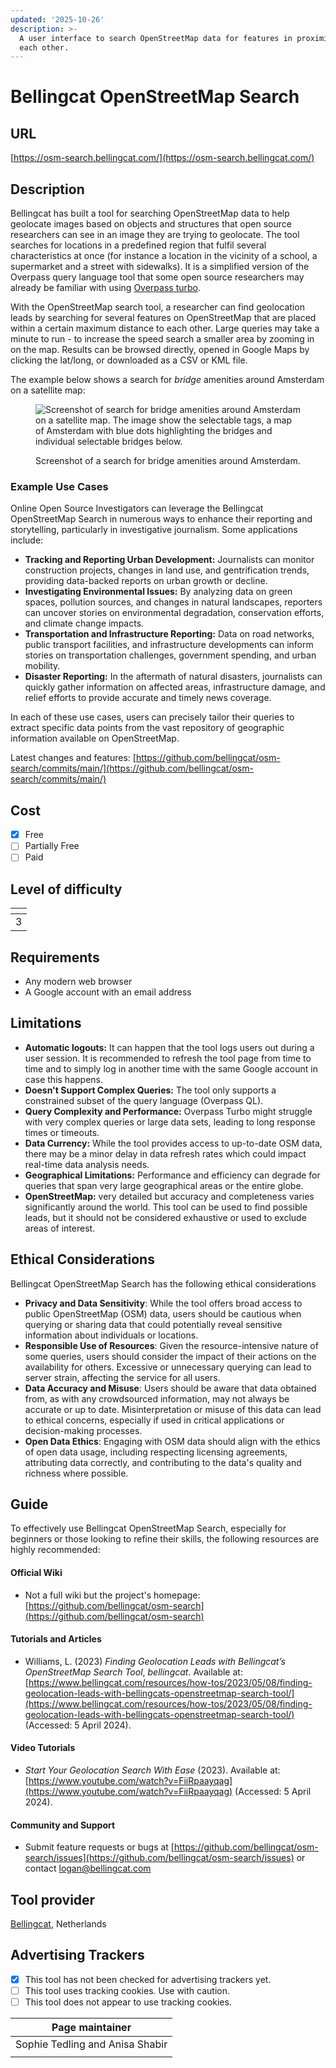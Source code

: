 ```yaml
---
updated: '2025-10-26'
description: >-
  A user interface to search OpenStreetMap data for features in proximity to
  each other.
---
```


# Bellingcat OpenStreetMap Search

## URL

[https://osm-search.bellingcat.com/](https://osm-search.bellingcat.com/)

## Description

Bellingcat has built a tool for searching OpenStreetMap data to help geolocate images based on objects and structures that open source researchers can see in an image they are trying to geolocate. The tool searches for locations in a predefined region that fulfil several characteristics at once (for instance a location in the vicinity of a school, a supermarket and a street with sidewalks). It is a simplified version of the Overpass query language tool that some open source researchers may already be familiar with using [Overpass turbo](https://app.gitbook.com/o/WQpOq5ZFue4N6m65QCJq/s/yNF6qm7Ej1iALSmdkA3h/).

With the OpenStreetMap search tool, a researcher can find geolocation leads by searching for several features on OpenStreetMap that are placed within a certain maximum distance to each other. Large queries may take a minute to run - to increase the speed search a smaller area by zooming in on the map. Results can be browsed directly, opened in Google Maps by clicking the lat/long, or downloaded as a CSV or KML file.

The example below shows a search for _bridge_ amenities around Amsterdam on a satellite map:

<figure><img src=".gitbook/assets/Screenshot 2024-06-23 at 11.14.25 AM.png" alt="Screenshot of search for bridge amenities around Amsterdam on a satellite map. The image show the selectable tags, a map of Amsterdam with blue dots highlighting the bridges and individual selectable bridges below."><figcaption><p>Screenshot of a search for bridge amenities around Amsterdam.</p></figcaption></figure>

### **Example Use Cases**

Online Open Source Investigators can leverage the Bellingcat OpenStreetMap Search in numerous ways to enhance their reporting and storytelling, particularly in investigative journalism. Some applications include:

* **Tracking and Reporting Urban Development:** Journalists can monitor construction projects, changes in land use, and gentrification trends, providing data-backed reports on urban growth or decline.
* **Investigating Environmental Issues:** By analyzing data on green spaces, pollution sources, and changes in natural landscapes, reporters can uncover stories on environmental degradation, conservation efforts, and climate change impacts.
* **Transportation and Infrastructure Reporting:** Data on road networks, public transport facilities, and infrastructure developments can inform stories on transportation challenges, government spending, and urban mobility.
* **Disaster Reporting:** In the aftermath of natural disasters, journalists can quickly gather information on affected areas, infrastructure damage, and relief efforts to provide accurate and timely news coverage.

In each of these use cases, users can precisely tailor their queries to extract specific data points from the vast repository of geographic information available on OpenStreetMap.

Latest changes and features: [https://github.com/bellingcat/osm-search/commits/main/](https://github.com/bellingcat/osm-search/commits/main/)

## Cost

* [x] Free
* [ ] Partially Free
* [ ] Paid

## Level of difficulty

<table><thead><tr><th data-type="rating" data-max="5"></th></tr></thead><tbody><tr><td>3</td></tr></tbody></table>

## Requirements

* Any modern web browser
* A Google account with an email address

## Limitations

* **Automatic logouts:** It can happen that the tool logs users out during a user session. It is recommended to refresh the tool page from time to time and to simply log in another time with the same Google account in case this happens.
* **Doesn't Support Complex Queries:** The tool only supports a constrained subset of the query language (Overpass QL).
* **Query Complexity and Performance:** Overpass Turbo might struggle with very complex queries or large data sets, leading to long response times or timeouts.
* **Data Currency:** While the tool provides access to up-to-date OSM data, there may be a minor delay in data refresh rates which could impact real-time data analysis needs.
* **Geographical Limitations:** Performance and efficiency can degrade for queries that span very large geographical areas or the entire globe.
* **OpenStreetMap:** very detailed but accuracy and completeness varies significantly around the world. This tool can be used to find possible leads, but it should not be considered exhaustive or used to exclude areas of interest.

## Ethical Considerations

Bellingcat OpenStreetMap Search has the following ethical considerations

* **Privacy and Data Sensitivity**: While the tool offers broad access to public OpenStreetMap (OSM) data, users should be cautious when querying or sharing data that could potentially reveal sensitive information about individuals or locations.
* **Responsible Use of Resources**: Given the resource-intensive nature of some queries, users should consider the impact of their actions on the availability for others. Excessive or unnecessary querying can lead to server strain, affecting the service for all users.
* **Data Accuracy and Misuse**: Users should be aware that data obtained from, as with any crowdsourced information, may not always be accurate or up to date. Misinterpretation or misuse of this data can lead to ethical concerns, especially if used in critical applications or decision-making processes.
* **Open Data Ethics**: Engaging with OSM data should align with the ethics of open data usage, including respecting licensing agreements, attributing data correctly, and contributing to the data's quality and richness where possible.

## Guide

To effectively use Bellingcat OpenStreetMap Search, especially for beginners or those looking to refine their skills, the following resources are highly recommended:

#### Official Wiki

* Not a full wiki but the project's homepage: [https://github.com/bellingcat/osm-search](https://github.com/bellingcat/osm-search)

#### Tutorials and Articles

* Williams, L. (2023) _Finding Geolocation Leads with Bellingcat’s OpenStreetMap Search Tool_, _bellingcat_. Available at: [https://www.bellingcat.com/resources/how-tos/2023/05/08/finding-geolocation-leads-with-bellingcats-openstreetmap-search-tool/](https://www.bellingcat.com/resources/how-tos/2023/05/08/finding-geolocation-leads-with-bellingcats-openstreetmap-search-tool/) (Accessed: 5 April 2024).

#### Video Tutorials

* _Start Your Geolocation Search With Ease_ (2023). Available at: [https://www.youtube.com/watch?v=FiiRpaayqag](https://www.youtube.com/watch?v=FiiRpaayqag) (Accessed: 5 April 2024).

#### Community and Support

* Submit feature requests or bugs at [https://github.com/bellingcat/osm-search/issues](https://github.com/bellingcat/osm-search/issues) or contact [logan@bellingcat.com](mailto:logan@bellingcat.com)

## Tool provider

[Bellingcat](https://www.bellingcat.com/), Netherlands

## Advertising Trackers

* [x] This tool has not been checked for advertising trackers yet.
* [ ] This tool uses tracking cookies. Use with caution.
* [ ] This tool does not appear to use tracking cookies.

| Page maintainer                  |
| -------------------------------- |
| Sophie Tedling and Anisa Shabir  |
|                                  |
